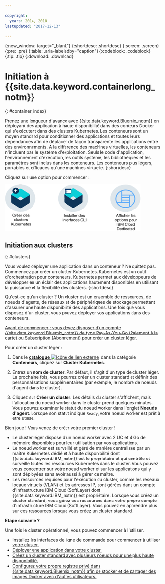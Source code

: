 ```yaml
---

copyright:
  years: 2014, 2018
lastupdated: "2017-12-13"

---
```


{:new_window: target="_blank"}
{:shortdesc: .shortdesc}
{:screen: .screen}
{:pre: .pre}
{:table: .aria-labeledby="caption"}
{:codeblock: .codeblock}
{:tip: .tip}
{:download: .download}


# Initiation à {{site.data.keyword.containerlong_notm}}
{: #container_index}

Prenez une longueur d'avance avec {{site.data.keyword.Bluemix_notm}} en déployant des application à haute disponibilité dans des conteurs Docker qui s'exécutent dans des clusters Kubernetes. Les conteneurs sont un moyen standard pour conditionner des applications et toutes leurs dépendances afin de déplacer de façon transparente les applications entre des environnements. A la différence des machines virtuelles, les conteneurs n'incluent pas le système d'exploitation. Seuls le code d'application, l'environnement d'exécution, les outils système, les bibliothèques et les paramètres sont inclus dans les conteneurs. Les conteneurs plus légers, portables et efficaces qu'une machines virtuelle.
{:shortdesc}


Cliquez sur une option pour commencer :

<img usemap="#home_map" border="0" class="image" id="image_ztx_crb_f1b" src="images/cs_public_dedicated_options.png" width="440" alt="Cliquez sur une icône pour débuter rapidement avec {{site.data.keyword.containershort_notm}}. Avec {{site.data.keyword.Bluemix_dedicated_notm}}, cliquez sur cette icône pour examiner vos options." style="width:440px;" />
<map name="home_map" id="home_map">
<area href="#clusters" alt="Initiation aux clusters Kubernetes dans {{site.data.keyword.Bluemix_notm}}" title="Initiation aux clusters Kubernetes dans {{site.data.keyword.Bluemix_notm}}" shape="rect" coords="-7, -8, 108, 211" />
<area href="cs_cli_install.html" alt="Installation des interfaces CLI." title="Installation des interfaces CLI." shape="rect" coords="155, -1, 289, 210" />
<area href="cs_dedicated.html#dedicated_environment" alt="{{site.data.keyword.Bluemix_dedicated_notm}} environnement de cloud" title="{{site.data.keyword.Bluemix_notm}} environnement de cloud" shape="rect" coords="326, -10, 448, 218" />
</map>


## Initiation aux clusters
{: #clusters}

Vous voulez déployer une application dans un conteneur ? Ne quittez pas. Commencez par créer un cluster Kubernetes. Kubernetes est un outil d'orchestration pour conteneurs. Kubernetes permet aux développeurs de développer en un éclair des applications hautement disponibles en utilisant la puissance et la flexibilité des clusters.
{:shortdesc}

Qu'est-ce qu'un cluster ? Un cluster est un ensemble de ressources, de noeuds d'agents, de réseaux et de périphériques de stockage permettant d'assurer une haute disponibilité des applications. Une fois que vous disposez d'un cluster, vous pouvez déployer vos applications dans des conteneurs.

[Avant de commencer : vous devez disposer d'un compte {{site.data.keyword.Bluemix_notm}} de type Pay-As-You-Go (Paiement à la carte) ou Subscription (Abonnement) pour créer un cluster léger.](https://console.bluemix.net/registration/)


Pour créer un cluster léger :

1.  Dans le [**catalogue** ![Icône de lien externe](../icons/launch-glyph.svg "Icône de lien externe")](https://console.bluemix.net/catalog/?category=containers), dans la catégorie **Conteneurs**, cliquez sur **Cluster Kubernetes**.

2.  Entrez un **nom de cluster**. Par défaut, il s'agit d'un type de cluster léger. La prochaine fois, vous pourrez créer un cluster standard et définir des personnalisations supplémentaires (par exemple, le nombre de noeuds d'agent dans le cluster).

3.  Cliquez sur **Créer un cluster**. Les détails du cluster s'affichent, mais l'allocation du noeud worker dans le cluster prend quelques minutes. Vous pouvez examiner le statut du noeud worker dans l'onglet **Noeuds d'agent**. Lorsque son statut indique `Ready`, votre noeud worker est prêt à être utilisé.

Bien joué ! Vous venez de créer votre premier cluster !

*   Le cluster léger dispose d'un noeud worker avec 2 UC et 4 Go de mémoire disponibles pour leur utilisation par vos applications.
*   Le noeud worker est surveillé et géré de manière centralisée par un maître Kubernetes dédié et à haute disponibilité dont {{site.data.keyword.IBM_notm}} est le propriétaire et qui contrôle et surveille toutes les ressources Kubernetes dans le cluster. Vous pouvez vous concentrer sur votre noeud worker et sur les applications qui y sont déployées sans avoir aussi à gérer ce maître.
*   Les ressources requises pour l'exécution du cluster, comme les réseaux locaux virtuels (VLAN) et les adresses IP, sont gérées dans un compte d'infrastructure IBM Cloud (SoftLayer) dont {{site.data.keyword.IBM_notm}} est propriétaire. Lorsque vous créez un cluster standard, vous gérez ces ressources dans votre propre compte d'infrastructure IBM Cloud (SoftLayer). Vous pouvez en apprendre plus sur ces ressources lorsque vous créez un cluster standard.


**Etape suivante ?**

Une fois le cluster opérationnel, vous pouvez commencer à l'utiliser.

* [Installez les interfaces de ligne de commande pour commencer à utiliser votre cluster.](cs_cli_install.html#cs_cli_install)
* [Déployer une application dans votre cluster.](cs_app.html#app_cli)
* [Créez un cluster standard avec plusieurs noeuds pour une plus haute disponibilité.](cs_clusters.html#clusters_ui)
* [Configurez votre propre registre privé dans {{site.data.keyword.Bluemix_notm}} afin de stocker et de partager des images Docker avec d'autres utilisateurs.](/docs/services/Registry/index.html)
